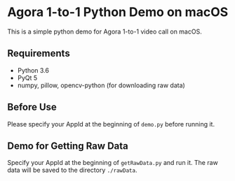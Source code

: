 # Agora 1-to-1 Python Demo on macOS
This is a simple python demo for Agora 1-to-1 video call on macOS.

## Requirements
- Python 3.6
- PyQt 5
- numpy, pillow, opencv-python (for downloading raw data)

## Before Use
Please specify your AppId at the beginning of `demo.py` before running it.

## Demo for Getting Raw Data
Specify your AppId at the beginning of `getRawData.py` and run it. The raw data will be saved to the directory `./rawData`. 
